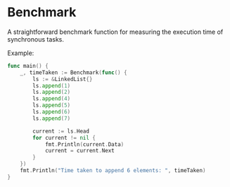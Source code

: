 # Benchmark

A straightforward benchmark function for measuring the execution time of synchronous tasks.

Example:

```go
func main() {
	_, timeTaken := Benchmark(func() {
		ls := &LinkedList{}
		ls.append(1)
		ls.append(2)
		ls.append(4)
		ls.append(5)
		ls.append(6)
		ls.append(7)

		current := ls.Head
		for current != nil {
			fmt.Println(current.Data)
			current = current.Next
		}
	})
	fmt.Println("Time taken to append 6 elements: ", timeTaken)
}
```
